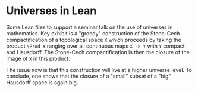 # Universes in Lean

Some Lean files to support a seminar talk on the use of universes in
mathematics. Key exhibit is a "greedy" construction of the Stone-Cech compactification of
a topological space `X` which proceeds by taking the product `\Prod Y` ranging
over all continuous maps `X -> Y` with `Y` compact and Hausdorff. The Stone-Cech
compactification
is then the closure of the image of `X` in this product.

The issue now is that this construction will live at a higher universe level. To
conclude, one shows that the closure of a "small" subset of a "big" Hausdorff
space is again big.
